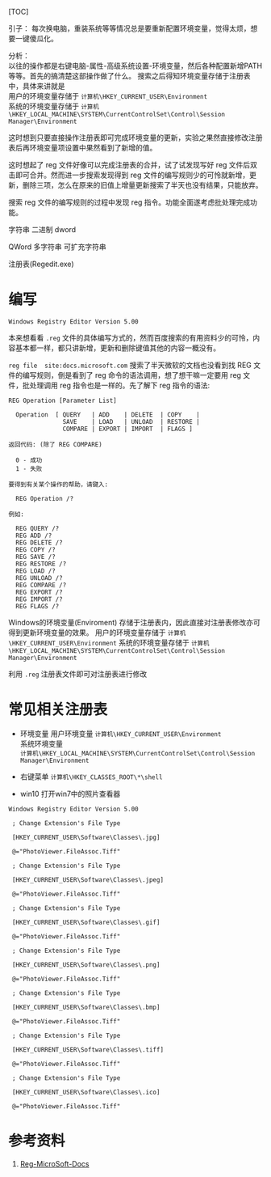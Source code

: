 [TOC]

引子：
每次换电脑，重装系统等等情况总是要重新配置环境变量，觉得太烦，想要一键傻瓜化。

分析：  
以往的操作都是右键电脑-属性-高级系统设置-环境变量，然后各种配置新增PATH等等。首先的搞清楚这部操作做了什么。  搜索之后得知环境变量存储于注册表中，具体来讲就是  
用户的环境变量存储于 `计算机\HKEY_CURRENT_USER\Environment`  
系统的环境变量存储于 `计算机\HKEY_LOCAL_MACHINE\SYSTEM\CurrentControlSet\Control\Session Manager\Environment`  

这时想到只要直接操作注册表即可完成环境变量的更新，实验之果然直接修改注册表后再环境变量项设置中果然看到了新增的值。

这时想起了 reg 文件好像可以完成注册表的合并，试了试发现写好 reg 文件后双击即可合并。然而进一步搜索发现得到 reg 文件的编写规则少的可怜就新增，更新，删除三项，怎么在原来的旧值上增量更新搜索了半天也没有结果，只能放弃。

搜索 reg 文件的编写规则的过程中发现 reg 指令。功能全面遂考虑批处理完成功能。


字符串
二进制
dword

QWord
多字符串
可扩充字符串

注册表(Regedit.exe) 

# 编写

```
Windows Registry Editor Version 5.00
```


本来想看看 `.reg` 文件的具体编写方式的，然而百度搜索的有用资料少的可怜，内容基本都一样，都只讲新增，更新和删除键值其他的内容一概没有。

`reg file  site:docs.microsoft.com` 搜索了半天微软的文档也没看到找 REG 文件的编写规则，倒是看到了 reg 命令的语法调用，想了想干嘛一定要用 reg 文件，批处理调用 reg 指令也是一样的。先了解下 reg 指令的语法:

```
REG Operation [Parameter List]

  Operation  [ QUERY   | ADD    | DELETE  | COPY    |
               SAVE    | LOAD   | UNLOAD  | RESTORE |
               COMPARE | EXPORT | IMPORT  | FLAGS ]

返回代码: (除了 REG COMPARE)

  0 - 成功
  1 - 失败

要得到有关某个操作的帮助，请键入:

  REG Operation /?

例如:

  REG QUERY /?
  REG ADD /?
  REG DELETE /?
  REG COPY /?
  REG SAVE /?
  REG RESTORE /?
  REG LOAD /?
  REG UNLOAD /?
  REG COMPARE /?
  REG EXPORT /?
  REG IMPORT /?
  REG FLAGS /?
```

Windows的环境变量(Enviroment) 存储于注册表内，因此直接对注册表修改亦可得到更新环境变量的效果。
用户的环境变量存储于 `计算机\HKEY_CURRENT_USER\Environment`
系统的环境变量存储于 `计算机\HKEY_LOCAL_MACHINE\SYSTEM\CurrentControlSet\Control\Session Manager\Environment`

利用 `.reg` 注册表文件即可对注册表进行修改


# 常见相关注册表

* 环境变量
用户环境变量 `计算机\HKEY_CURRENT_USER\Environment`  
系统环境变量  
`计算机\HKEY_LOCAL_MACHINE\SYSTEM\CurrentControlSet\Control\Session Manager\Environment`  

* 右键菜单
`计算机\HKEY_CLASSES_ROOT\*\shell`

* win10 打开win7中的照片查看器

```
Windows Registry Editor Version 5.00

 ; Change Extension's File Type

 [HKEY_CURRENT_USER\Software\Classes\.jpg]

 @="PhotoViewer.FileAssoc.Tiff"

 ; Change Extension's File Type

 [HKEY_CURRENT_USER\Software\Classes\.jpeg]

 @="PhotoViewer.FileAssoc.Tiff"

 ; Change Extension's File Type

 [HKEY_CURRENT_USER\Software\Classes\.gif]

 @="PhotoViewer.FileAssoc.Tiff"

 ; Change Extension's File Type

 [HKEY_CURRENT_USER\Software\Classes\.png]

 @="PhotoViewer.FileAssoc.Tiff"

 ; Change Extension's File Type

 [HKEY_CURRENT_USER\Software\Classes\.bmp]

 @="PhotoViewer.FileAssoc.Tiff"

 ; Change Extension's File Type

 [HKEY_CURRENT_USER\Software\Classes\.tiff]

 @="PhotoViewer.FileAssoc.Tiff"

 ; Change Extension's File Type

 [HKEY_CURRENT_USER\Software\Classes\.ico]

 @="PhotoViewer.FileAssoc.Tiff"
```

# 参考资料

1. [Reg-MicroSoft-Docs](https://docs.microsoft.com/zh-cn/windows-server/administration/windows-commands/reg)